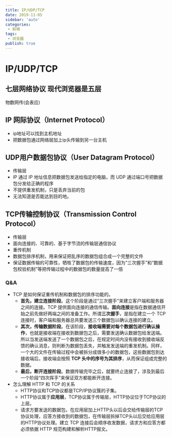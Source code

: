```yaml
---
title: IP/UDP/TCP
date: 2019-11-05
sidebar: 'auto'
categories:
 - 前端
tags:
 - 浏览器
publish: true
---
```

# IP/UDP/TCP

## 七层网络协议 现代浏览器是五层

物数网传(会表应)

## IP 网际协议（Internet Protocol）

+ ip地址可以找到主机地址
+ 把数据包通过网络层加上ip头传输到另一台主机

## UDP用户数据包协议（User Datagram Protocol）

+ 传输层
+ IP 通过 IP 地址信息把数据包发送给指定的电脑，而 UDP 通过端口号把数据包分发给正确的程序
+ 不提供重发机制，只是丢弃当前的包
+ 无法知道是否能达到目的地。

## TCP传输控制协议（Transmission Control Protocol）

+ 传输层
+ 面向连接的、可靠的、基于字节流的传输层通信协议
+ 重传机制
+ 数据包排序机制，用来保证把乱序的数据包组合成一个完整的文件
+ 保证数据传输的可靠性，牺牲了数据包的传输速度，因为“三次握手”和“数据包校验机制”等把传输过程中的数据包的数量提高了一倍


### Q&A

+ TCP 是如何保证重传机制和数据包的排序功能的。
  + <strong>首先，建立连接阶段</strong>。这个阶段是通过“三次握手”来建立客户端和服务器之间的连接。TCP 提供面向连接的通信传输。<strong>面向连接</strong>是指在数据通信开始之前先做好两端之间的准备工作。所谓<strong>三次握手</strong>，是指在建立一个 TCP 连接时，客户端和服务器总共要发送三个数据包以确认连接的建立。
  + <strong>其次，传输数据阶段</strong>。在该阶段，<strong>接收端需要对每个数据包进行确认操作</strong>，也就是接收端在接收到数据包之后，需要发送确认数据包给发送端。所以当发送端发送了一个数据包之后，在规定时间内没有接收到接收端反馈的确认消息，则判断为数据包丢失，并触发发送端的重发机制。同样，一个大的文件在传输过程中会被拆分成很多小的数据包，这些数据包到达接收端后，接收端会按照 **TCP 头中的序号为其排序**，从而保证组成完整的数据。
  + <strong>最后，断开连接阶段</strong>。数据传输完毕之后，就要终止连接了，涉及到最后一个阶段“四次挥手”来保证双方都能断开连接。
+ 怎么理解 HTTP 和 TCP 的关系
  + HTTP协议和TCP协议都是TCP/IP协议簇的子集。
  + HTTP协议属于**应用层**，TCP协议属于传输层，HTTP协议位于TCP协议的上层。
  + 请求方要发送的数据包，在应用层加上HTTP头以后会交给传输层的TCP协议处理，应答方接收到的数据包，在传输层拆掉TCP头以后交给应用层的HTTP协议处理。建立 TCP 连接后会顺序收发数据，请求方和应答方都必须依据 HTTP 规范构建和解析HTTP报文。
